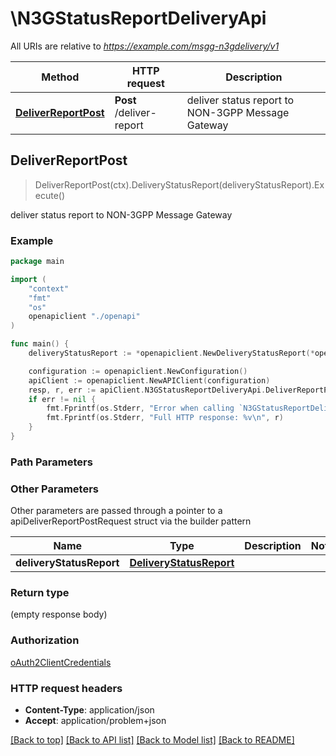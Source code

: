 # \N3GStatusReportDeliveryApi

All URIs are relative to *https://example.com/msgg-n3gdelivery/v1*

Method | HTTP request | Description
------------- | ------------- | -------------
[**DeliverReportPost**](N3GStatusReportDeliveryApi.md#DeliverReportPost) | **Post** /deliver-report | deliver status report to NON-3GPP Message Gateway



## DeliverReportPost

> DeliverReportPost(ctx).DeliveryStatusReport(deliveryStatusReport).Execute()

deliver status report to NON-3GPP Message Gateway

### Example

```go
package main

import (
    "context"
    "fmt"
    "os"
    openapiclient "./openapi"
)

func main() {
    deliveryStatusReport := *openapiclient.NewDeliveryStatusReport(*openapiclient.NewAddress(*openapiclient.NewAddressType(), "Addr_example"), *openapiclient.NewAddress(*openapiclient.NewAddressType(), "Addr_example"), "MsgId_example", *openapiclient.NewReportDeliveryStatus()) // DeliveryStatusReport | 

    configuration := openapiclient.NewConfiguration()
    apiClient := openapiclient.NewAPIClient(configuration)
    resp, r, err := apiClient.N3GStatusReportDeliveryApi.DeliverReportPost(context.Background()).DeliveryStatusReport(deliveryStatusReport).Execute()
    if err != nil {
        fmt.Fprintf(os.Stderr, "Error when calling `N3GStatusReportDeliveryApi.DeliverReportPost``: %v\n", err)
        fmt.Fprintf(os.Stderr, "Full HTTP response: %v\n", r)
    }
}
```

### Path Parameters



### Other Parameters

Other parameters are passed through a pointer to a apiDeliverReportPostRequest struct via the builder pattern


Name | Type | Description  | Notes
------------- | ------------- | ------------- | -------------
 **deliveryStatusReport** | [**DeliveryStatusReport**](DeliveryStatusReport.md) |  | 

### Return type

 (empty response body)

### Authorization

[oAuth2ClientCredentials](../README.md#oAuth2ClientCredentials)

### HTTP request headers

- **Content-Type**: application/json
- **Accept**: application/problem+json

[[Back to top]](#) [[Back to API list]](../README.md#documentation-for-api-endpoints)
[[Back to Model list]](../README.md#documentation-for-models)
[[Back to README]](../README.md)

